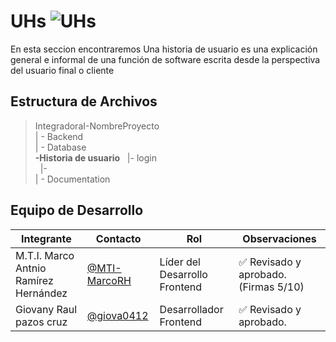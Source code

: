 # UHs ![UHs](    https://img.shields.io/badge/CSS-239120?&style=for-the-badge&logo=css3&logoColor=white)


 En esta seccion encontraremos Una historia de usuario es una explicación general e informal de una función de software escrita desde la perspectiva del usuario final o cliente
## Estructura de Archivos

>IntegradoraI-NombreProyecto<br>
>| - Backend <br>
>| - Database<br>
>  **-Historia de usuario**
>&nbsp;&nbsp;|- login<br>
>&nbsp;&nbsp;|- <br>
>| - Documentation<br>


## Equipo de Desarrollo

|Integrante|Contacto|Rol|Observaciones|
|------------|--------|---|---|
|M.T.I. Marco Antnio Ramírez Hernández|[@MTI-MarcoRH](https://github.com/MTI-MarcoRH)|Líder del  Desarrollo Frontend |✅ Revisado y aprobado. (Firmas 5/10)|
|Giovany Raul pazos cruz |[@giova0412](https://github.com/giova0412)|Desarrollador Frontend|✅ Revisado y aprobado.|
